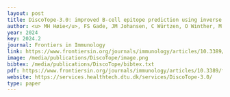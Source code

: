```yaml
--- 
layout: post
title: DiscoTope-3.0: improved B-cell epitope prediction using inverse folding latent representations
author: <u> MH Høie</u>, FS Gade, JM Johansen, C Würtzen, O Winther, M Nielsen, P Marcatili
year: 2024
key: 2024.2
journal: Frontiers in Immunology
link: https://www.frontiersin.org/journals/immunology/articles/10.3389/fimmu.2024.1322712/full
image: /media/publications/DiscoTope/image.png
bibtex: /media/publications/DiscoTope/bibtex.txt
pdf: https://www.frontiersin.org/journals/immunology/articles/10.3389/fimmu.2024.1322712/pdf?isPublishedV2=false
website: https://services.healthtech.dtu.dk/services/DiscoTope-3.0/
type: paper
---
```

